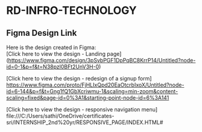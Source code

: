 # RD-INFRO-TECHNOLOGY
## Figma Design Link

Here is the design created in Figma:  
[Click here to view the design - Landing page]
(https://www.figma.com/design/3pSvbPGF1DpPqBC8KrrP14/Untitled?node-id=0-1&p=f&t=N38pzl0BFt2UnV3H-0)

[Click here to view the design - redesign of a signup form]
https://www.figma.com/proto/FjHLIxQpd20EaOtcrbIxoX/Untitled?node-id=6-144&p=f&t=Gng1fQ1GbXcriwmu-1&scaling=min-zoom&content-scaling=fixed&page-id=0%3A1&starting-point-node-id=6%3A141

[Click here to view the design - responsive navigation menu]
file:///C:/Users/sathi/OneDrive/certificates-sri/INTERNSHIP_2nd%20yr/RESPONSIVE_PAGE/INDEX.HTML#
